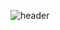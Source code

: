 ![header](https://capsule-render.vercel.app/api?type=egg&color=&color=timeAuto&height=300&section=header&text=Welcome&fontSize=90)
